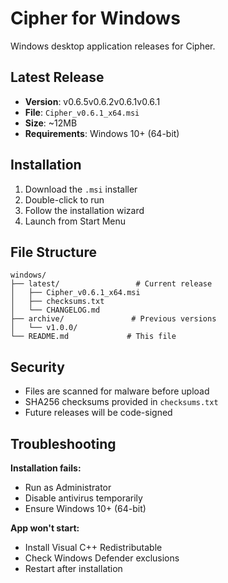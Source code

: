 # Cipher for Windows

Windows desktop application releases for Cipher.

## Latest Release

- **Version**: v0.6.5v0.6.2v0.6.1v0.6.1
- **File**: `Cipher_v0.6.1_x64.msi`
- **Size**: ~12MB
- **Requirements**: Windows 10+ (64-bit)

## Installation

1. Download the `.msi` installer
2. Double-click to run
3. Follow the installation wizard
4. Launch from Start Menu

## File Structure

```
windows/
├── latest/                 # Current release
│   ├── Cipher_v0.6.1_x64.msi
│   ├── checksums.txt
│   └── CHANGELOG.md
├── archive/               # Previous versions
│   └── v1.0.0/
└── README.md             # This file
```

## Security

- Files are scanned for malware before upload
- SHA256 checksums provided in `checksums.txt`
- Future releases will be code-signed

## Troubleshooting

**Installation fails:**
- Run as Administrator
- Disable antivirus temporarily
- Ensure Windows 10+ (64-bit)

**App won't start:**
- Install Visual C++ Redistributable
- Check Windows Defender exclusions
- Restart after installation